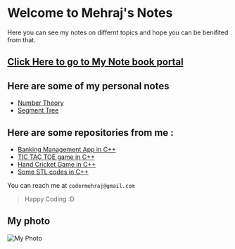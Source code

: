 # Welcome to Mehraj's Notes

Here you can see my notes on differnt topics and hope you can be benifited from that.

## [Click Here to go to My Note book portal](https://definecoder.github.io)

## Here are some of my personal notes
- [Number Theory](https://codermehraj.github.io/NumberTheory)
- [Segment Tree](https://codermehraj.github.io/SegmentTree)

## Here are some repositories from me :
- [Banking Management App in C++](https://github.com/codermehraj/Banking-Management-App)
- [TIC TAC TOE game in C++](https://github.com/codermehraj/TIC-TAC-TOE-GAME-CPP)
- [Hand Cricket Game in C++](https://github.com/codermehraj/HAND-CRICK-2-cpp)
- [Some STL codes in C++](https://github.com/codermehraj/STL-in-CPP)

You can reach me at `codermehraj@gmail.com`

> Happy Coding :D 

## My photo
![My Photo](https://codermehraj.github.io/PictureHosting/IMG_E1179.JPG)<br>
